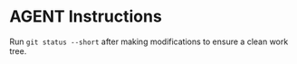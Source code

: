 # AGENT Instructions

Run `git status --short` after making modifications to ensure a clean work tree.
